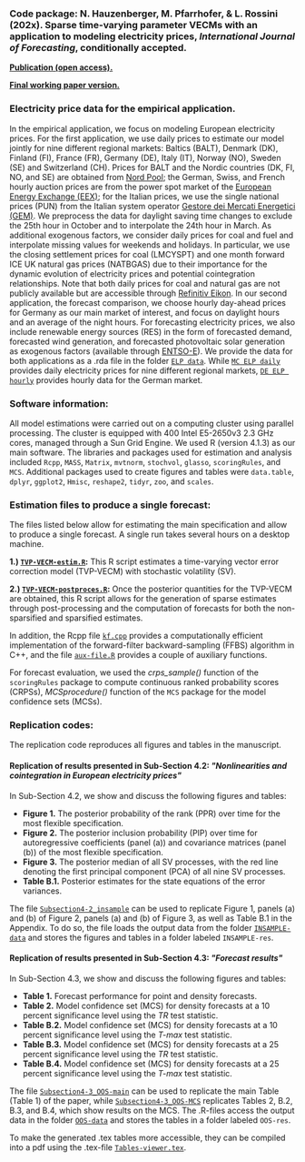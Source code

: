 ### Code package: N. Hauzenberger, M. Pfarrhofer, & L. Rossini (202x). Sparse time-varying parameter VECMs with an application to modeling electricity prices, *International Journal of Forecasting*, conditionally accepted.

[**Publication (open access).**](https://www.dropbox.com/scl/fi/j4yh5t0xs3j62dpjhre2r/HPR_TVP-VECM.pdf?rlkey=b88yuazdmgsgkta8rjggz611m&dl=0)

[**Final working paper version.**](https://www.dropbox.com/scl/fi/j4yh5t0xs3j62dpjhre2r/HPR_TVP-VECM.pdf?rlkey=b88yuazdmgsgkta8rjggz611m&dl=0)

### Electricity price data for the empirical application.
In the empirical application, we focus on modeling European electricity prices. For the first application, we use daily prices to estimate our model jointly for nine different regional markets: Baltics (BALT), Denmark (DK), Finland (FI), France (FR), Germany (DE), Italy (IT), Norway (NO), Sweden (SE) and Switzerland (CH). Prices for BALT and the Nordic countries (DK, FI, NO, and SE) are obtained from [Nord Pool](https://www.nordpoolgroup.com); the German, Swiss, and French hourly auction prices are from the power spot market of the [European Energy Exchange (EEX)](https://www.eex.com/en/); for the Italian prices, we use the single national prices (PUN) from the Italian system operator [Gestore dei Mercati Energetici (GEM)](https://www.mercatoelettrico.org/it/). We preprocess the data for daylight saving time changes to exclude the 25th hour in October and to interpolate the 24th hour in March. As additional exogenous factors, we consider daily prices for coal and fuel and interpolate missing values for weekends and holidays. In particular, we use the closing settlement prices for coal (LMCYSPT) and one month forward ICE UK natural gas prices (NATBGAS) due to their importance for the dynamic evolution of electricity prices and potential cointegration relationships. Note that both daily prices for coal and natural gas are not publicly available but are accessible through [Refinitiv Eikon](https://eikon.refinitiv.com). In our second application, the forecast comparison, we choose hourly day-ahead prices for Germany as our main market of interest, and focus on daylight hours and an average of the night hours. For forecasting electricity prices, we also include renewable energy sources (RES) in the form of forecasted demand, forecasted wind generation, and forecasted photovoltaic solar generation as exogenous factors (available through [ENTSO-E](https://www.entsoe.eu)). We provide the data for both applications as a .rda file in the folder [`ELP data`](./ELP-data). While [`MC ELP daily`](./ELP-data/MC_elp_daily.rda) provides daily electricity prices for nine different regional markets, [`DE ELP hourly`](./ELP-data/DE_elp_hourly.rda) provides hourly data for the German market.

### Software information: 
All model estimations were carried out on a computing cluster using parallel processing. The cluster is equipped with 400 Intel E5-2650v3 2.3 GHz cores, managed through a Sun Grid Engine. We used R (version 4.1.3) as our main software. The libraries and packages used for estimation and analysis included `Rcpp`, `MASS`, `Matrix`, `mvtnorm`, `stochvol`, `glasso`, `scoringRules`, and `MCS`. Additional packages used to create figures and tables were `data.table`, `dplyr`, `ggplot2`, `Hmisc`, `reshape2`, `tidyr`, `zoo`, and `scales`.

### Estimation files to produce a single forecast:

The files listed below allow for estimating the main specification and allow to produce a single forecast. A single run takes several hours on a desktop machine. 

**1.) [`TVP-VECM-estim.R`](TVP-VECM-estim.R):** This R script estimates a time-varying vector error correction model (TVP-VECM) with stochastic volatility (SV). 

**2.) [`TVP-VECM-postproces.R`](TVP-VECM-postproces.R):** Once the posterior quantities for the TVP-VECM are obtained, this R script allows for the generation of sparse estimates through post-processing and the computation of forecasts for both the non-sparsified and sparsified estimates.

In addition, the Rcpp file [`kf.cpp`](./aux_funcs/kf.cpp) provides a computationally efficient implementation of the forward-filter backward-sampling (FFBS) algorithm in C++, and the file [`aux-file.R`](./aux_funcs/aux-file.R) provides a couple of auxiliary functions.

For forecast evaluation, we used the *crps_sample()* function of the `scoringRules` package to compute continuous ranked probability scores (CRPSs), *MCSprocedure()* function of the `MCS` package for the model confidence sets (MCSs). 

### Replication codes:
The replication code reproduces all figures and tables in the manuscript. 

#### Replication of results presented in Sub-Section 4.2: *"Nonlinearities and cointegration in European electricity prices"*

In Sub-Section 4.2, we show and discuss the following figures and tables:

* **Figure 1.** The posterior probability of the rank (PPR) over time for the most flexible specification.
* **Figure 2.** The posterior inclusion probability (PIP) over time for autoregressive coefficients (panel (a)) and covariance matrices (panel (b)) of the most flexible specification.
* **Figure 3.** The posterior median of all SV processes, with the red line denoting the first principal component (PCA) of all nine SV processes.
* **Table B.1.** Posterior estimates for the state equations of the error variances.

The file [`Subsection4-2_insample`](Subsection4-2_insample.R) can be used to replicate Figure 1, panels (a) and (b) of Figure 2, panels (a) and (b) of Figure 3, as well as Table B.1 in the Appendix. To do so, the file loads the output data from the folder [`INSAMPLE-data`](./INSAMPLE-data) and stores the figures and tables in a folder labeled `INSAMPLE-res`.

#### Replication of results presented in Sub-Section 4.3: *"Forecast results"*

In Sub-Section 4.3, we show and discuss the following figures and tables:

* **Table 1.** Forecast performance for point and density forecasts.
* **Table 2.** Model confidence set (MCS) for density forecasts at a 10 percent significance level using the *TR* test statistic.
* **Table B.2.** Model confidence set (MCS) for density forecasts at a 10 percent significance level using the *T-max* test statistic.
* **Table B.3.** Model confidence set (MCS) for density forecasts at a 25 percent significance level using the *TR* test statistic.
* **Table B.4.** Model confidence set (MCS) for density forecasts at a 25 percent significance level using the *T-max* test statistic.

The file [`Subsection4-3_OOS-main`](Subsection4-3_OOS-main.R) can be used to replicate the main Table (Table 1) of the paper, while [`Subsection4-3_OOS-MCS`](Subsection4-3_OOS-MCS.R) replicates Tables 2, B.2, B.3, and B.4, which show results on the MCS. The .R-files access the output data in the folder [`OOS-data`](./OOS-data) and stores the tables in a folder labeled `OOS-res`.

To make the generated .tex tables more accessible, they can be compiled into a pdf using the .tex-file [`Tables-viewer.tex`](Tables-viewer.tex).
